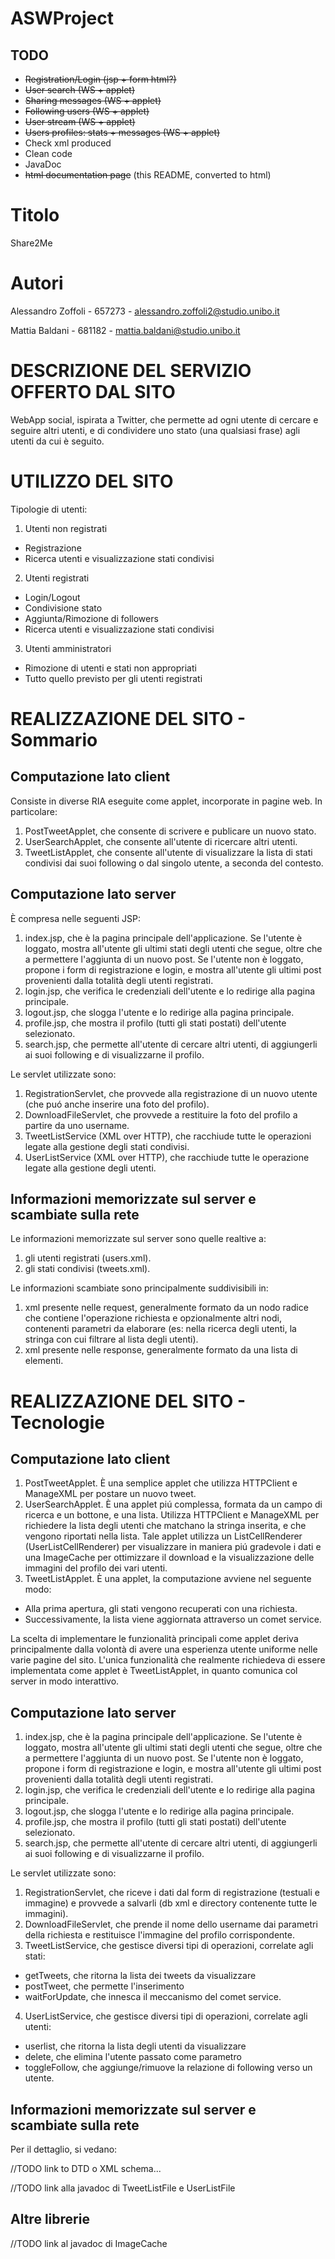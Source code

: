ASWProject
==========

TODO
----

- ~~Registration/Login (jsp + form html?)~~
- ~~User search (WS + applet)~~
- ~~Sharing messages (WS + applet)~~
- ~~Following users (WS + applet)~~
- ~~User stream (WS + applet)~~
- ~~Users profiles: stats + messages (WS + applet)~~
- Check xml produced
- Clean code
- JavaDoc
- ~~html documentation page~~ (this README, converted to html)



Titolo
======
Share2Me

Autori
======
Alessandro Zoffoli - 657273 - alessandro.zoffoli2@studio.unibo.it

Mattia Baldani - 681182 - mattia.baldani@studio.unibo.it

DESCRIZIONE DEL SERVIZIO OFFERTO DAL SITO
=========================================
WebApp social, ispirata a Twitter, che permette ad ogni utente di cercare e seguire altri utenti, e di condividere uno stato (una qualsiasi frase) agli utenti da cui è seguito.

UTILIZZO DEL SITO
=================
Tipologie di utenti:

1. Utenti non registrati
  * Registrazione
  * Ricerca utenti e visualizzazione stati condivisi
  
2. Utenti registrati
  * Login/Logout
  * Condivisione stato
  * Aggiunta/Rimozione di followers
  * Ricerca utenti e visualizzazione stati condivisi
  
3. Utenti amministratori
  * Rimozione di utenti e stati non appropriati
  * Tutto quello previsto per gli utenti registrati

REALIZZAZIONE DEL SITO - Sommario
=================================
Computazione lato client
------------------------
Consiste in diverse RIA eseguite come applet, incorporate in pagine web. In particolare:

1. PostTweetApplet, che consente di scrivere e publicare un nuovo stato. 
2. UserSearchApplet, che consente all'utente di ricercare altri utenti.
3. TweetListApplet, che consente all'utente di visualizzare la lista di stati condivisi dai suoi following o dal singolo utente, a seconda del contesto.

Computazione lato server
------------------------
È compresa nelle seguenti JSP:

1. index.jsp, che è la pagina principale dell'applicazione. Se l'utente è loggato, mostra all'utente gli ultimi stati degli utenti che segue, oltre che a permettere l'aggiunta di un nuovo post. Se l'utente non è loggato, propone i form di registrazione e login, e mostra all'utente gli ultimi post provenienti dalla totalità degli utenti registrati.
2. login.jsp, che verifica le credenziali dell'utente e lo redirige alla pagina principale.
3. logout.jsp, che slogga l'utente e  lo redirige alla pagina principale.
4. profile.jsp, che mostra il profilo (tutti gli stati postati) dell'utente selezionato.
5. search.jsp, che permette all'utente di cercare altri utenti, di aggiungerli ai suoi following e di visualizzarne il profilo.

Le servlet utilizzate sono:

1. RegistrationServlet, che provvede alla registrazione di un nuovo utente (che puó anche inserire una foto del profilo).
2. DownloadFileServlet, che provvede a restituire la foto del profilo a partire da uno username.
3. TweetListService (XML over HTTP), che racchiude tutte le operazioni legate alla gestione degli stati condivisi.
4. UserListService (XML over HTTP), che racchiude tutte le operazione legate alla gestione degli utenti.

Informazioni memorizzate sul server e scambiate sulla rete
----------------------------------------------------------

Le informazioni memorizzate sul server sono quelle realtive a:

1. gli utenti registrati (users.xml).
2. gli stati condivisi (tweets.xml).

Le informazioni scambiate sono principalmente suddivisibili in:

1. xml presente nelle request, generalmente formato da un nodo radice che contiene l'operazione richiesta e opzionalmente altri nodi, contenenti parametri da elaborare (es: nella ricerca degli utenti, la stringa con cui filtrare al lista degli utenti).
2. xml presente nelle response, generalmente formato da una lista di elementi.


REALIZZAZIONE DEL SITO - Tecnologie
===================================

Computazione lato client
------------------------

1. PostTweetApplet. È una semplice applet che utilizza HTTPClient e ManageXML per postare un nuovo tweet.
2. UserSearchApplet. È una applet piú complessa, formata da un campo di ricerca e un bottone, e una lista. Utilizza HTTPClient e ManageXML per richiedere la lista degli utenti che matchano la stringa inserita, e che vengono riportati nella lista. Tale applet utilizza un ListCellRenderer (UserListCellRenderer) per visualizzare in maniera piú gradevole i dati e una ImageCache per ottimizzare il download e la visualizzazione delle immagini del profilo dei vari utenti.
3. TweetListApplet. È una applet, la computazione avviene nel seguente modo:
 * Alla prima apertura, gli stati vengono recuperati con una richiesta.
 * Successivamente, la lista viene aggiornata attraverso un comet service.
  
 La scelta di implementare le funzionalità principali come applet deriva principalmente dalla volontà di avere una esperienza utente uniforme nelle varie pagine del sito. 
L'unica funzionalità che realmente richiedeva di essere implementata come applet è TweetListApplet, in quanto comunica col server in modo interattivo.

Computazione lato server
------------------------
1. index.jsp, che è la pagina principale dell'applicazione. Se l'utente è loggato, mostra all'utente gli ultimi stati degli utenti che segue, oltre che a permettere l'aggiunta di un nuovo post. Se l'utente non è loggato, propone i form di registrazione e login, e mostra all'utente gli ultimi post provenienti dalla totalità degli utenti registrati.
2. login.jsp, che verifica le credenziali dell'utente e lo redirige alla pagina principale.
3. logout.jsp, che slogga l'utente e  lo redirige alla pagina principale.
4. profile.jsp, che mostra il profilo (tutti gli stati postati) dell'utente selezionato.
5. search.jsp, che permette all'utente di cercare altri utenti, di aggiungerli ai suoi following e di visualizzarne il profilo.

Le servlet utilizzate sono:

1. RegistrationServlet, che riceve i dati dal form di registrazione (testuali e immagine) e provvede a salvarli (db xml e directory contenente tutte le immagini).
2. DownloadFileServlet, che prende il nome dello username dai parametri della richiesta e restituisce l'immagine del profilo corrispondente.
3. TweetListService, che gestisce diversi tipi di operazioni, correlate agli stati:
 * getTweets, che ritorna la lista dei tweets da visualizzare
 * postTweet, che permette l'inserimento
 * waitForUpdate, che innesca il meccanismo del comet service.

4. UserListService, che gestisce diversi tipi di operazioni, correlate agli utenti:
 * userlist, che ritorna la lista degli utenti da visualizzare
 * delete, che elimina l'utente passato come parametro
 * toggleFollow, che aggiunge/rimuove la relazione di following verso un utente.


Informazioni memorizzate sul server e scambiate sulla rete
----------------------------------------------------------

Per il dettaglio, si vedano:

//TODO link to DTD o XML schema...

//TODO link alla javadoc di TweetListFile e UserListFile


Altre librerie
--------------

//TODO link al javadoc di ImageCache
